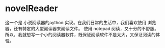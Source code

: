 # novelReader
这一个是 小说阅读器的python 实现。在我们日常的生活中，我们喜欢使用 浏览器，还有特定的大型阅读器来阅读文件。
使用 notepad 阅读，又十分的不舒服。
所以，我就想写一个小的阅读器软件，既保证阅读软件不是太大，又保证阅读的体验。
